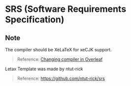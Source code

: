 # SRS (Software Requirements Specification) 
## Note
The compiler should be XeLaTeX for xeCJK support.
> Reference: [Changing compiler in Overleaf](https://www.overleaf.com/learn/how-to/Changing_compiler)

Letax Template was made by ntut-rick
> Reference: https://github.com/ntut-rick/srs